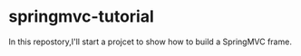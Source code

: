 # springmvc-tutorial
In this repostory,I'll start a projcet to show how to build a SpringMVC frame.
